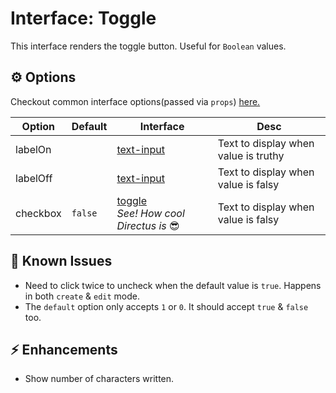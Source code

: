 # Interface: Toggle

This interface renders the toggle button. Useful for `Boolean` values.

## ⚙️ Options

Checkout common interface options(passed via `props`) [here.](../README.md)

| Option   | Default | Interface                                      | Desc                                 |
| -------- | ------- | ---------------------------------------------- | ------------------------------------ |
| labelOn  |         | [text-input]()                                 | Text to display when value is truthy |
| labelOff |         | [text-input]()                                 | Text to display when value is falsy  |
| checkbox | `false` | [toggle]() <br> _See! How cool Directus is_ 😎 | Text to display when value is falsy  |

## 🚧 Known Issues

- Need to click twice to uncheck when the default value is `true`. Happens in both `create` & `edit` mode.
- The `default` option only accepts `1` or `0`. It should accept `true` & `false` too.

## ⚡ Enhancements

- Show number of characters written.
